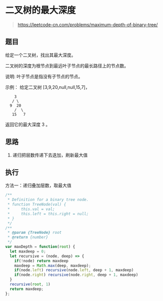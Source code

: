 # 二叉树的最大深度
> https://leetcode-cn.com/problems/maximum-depth-of-binary-tree/

## 题目

给定一个二叉树，找出其最大深度。

二叉树的深度为根节点到最远叶子节点的最长路径上的节点数。

说明: 叶子节点是指没有子节点的节点。

示例：
给定二叉树 [3,9,20,null,null,15,7]，

```
    3
   / \
  9  20
    /  \
   15   7
```

返回它的最大深度 3 。

## 思路

1. 递归把层数传递下去迭加，刷新最大值

## 执行

方法一：递归叠加层数，取最大值

```javascript
/**
 * Definition for a binary tree node.
 * function TreeNode(val) {
 *     this.val = val;
 *     this.left = this.right = null;
 * }
 */
/**
 * @param {TreeNode} root
 * @return {number}
 */
var maxDepth = function(root) {
  let maxdeep = 0;
  let recursive = (node, deep) => {
    if(!node) return maxdeep
    maxdeep = Math.max(deep, maxdeep);
    if(node.left) recursive(node.left, deep + 1, maxdeep)
    if(node.right) recursive(node.right, deep + 1, maxdeep)
  }
  recursive(root, 1)
  return maxdeep;
};
```